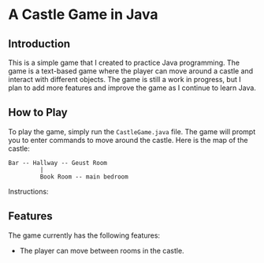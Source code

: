 # A Castle Game in Java

## Introduction

This is a simple game that I created to practice Java programming. The game is a text-based game where the player can move around a castle and interact with different objects. The game is still a work in progress, but I plan to add more features and improve the game as I continue to learn Java.

## How to Play

To play the game, simply run the `CastleGame.java` file. The game will prompt you to enter commands to move around the castle. Here is the map of the castle:

```
Bar -- Hallway -- Geust Room
         |
         Book Room -- main bedroom
```

Instructions:


## Features

The game currently has the following features:

- The player can move between rooms in the castle.

